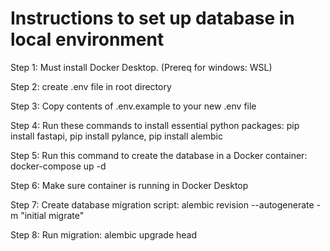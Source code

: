 # Instructions to set up database in local environment

Step 1: Must install Docker Desktop. (Prereq for windows: WSL)

Step 2: create .env file in root directory

Step 3: Copy contents of .env.example to your new .env file

Step 4: Run these commands to install essential python packages: pip install fastapi, pip install pylance, pip install alembic

Step 5: Run this command to create the database in a Docker container: docker-compose up -d

Step 6: Make sure container is running in Docker Desktop

Step 7: Create database migration script: alembic revision --autogenerate -m "initial migrate"

Step 8: Run migration: alembic upgrade head 
